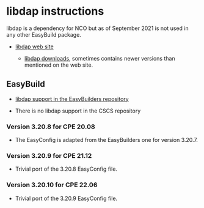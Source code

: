 # libdap instructions

libdap is a dependency for NCO but as of September 2021 is not used in any other EasyBuild
package.

  * [libdap web site](https://www.opendap.org/software/libdap)

      * [libdap downloads](https://www.opendap.org/pub/source/),
        sometimes contains newer versions than mentioned on the web site.


## EasyBuild

  * [libdap support in the EasyBuilders repository]()

  * There is no libdap support in the CSCS repository


### Version 3.20.8 for CPE 20.08

  * The EasyConfig is adapted from the EasyBuilders one for version 3.20.7.


### Version 3.20.9 for CPE 21.12

  * Trivial port of the 3.20.8 EasyConfig file.


### Version 3.20.10 for CPE 22.06

  * Trivial port of the 3.20.9 EasyConfig file.
